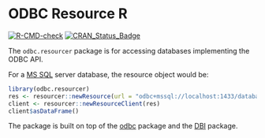 # ODBC Resource R

[![R-CMD-check](https://github.com/obiba/odbc.resourcer/actions/workflows/R-CMD-check.yaml/badge.svg)](https://github.com/obiba/odbc.resourcer/actions/workflows/R-CMD-check.yaml)
[![CRAN_Status_Badge](http://www.r-pkg.org/badges/version/odbc.resourcer)](https://cran.r-project.org/package=odbc.resourcer)

The `odbc.resourcer` package is for accessing databases implementing the ODBC API.

For a [MS SQL](https://www.microsoft.com/en-us/sql-server/sql-server-2022) server database, the resource object would be:

```r
library(odbc.resourcer)
res <- resourcer::newResource(url = "odbc+mssql://localhost:1433/database/CNSIM3", identity = "administrator", secret = "password1234")
client <- resourcer::newResourceClient(res)
client$asDataFrame()
```

The package is built on top of the [odbc](https://cran.r-project.org/web/packages/odbc/index.html) package and the [DBI](https://cran.r-project.org/web/packages/DBI/index.html) package.
